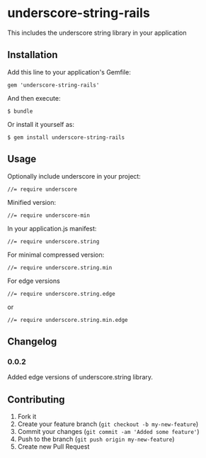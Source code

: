 # underscore-string-rails

This includes the underscore string library in your application

## Installation

Add this line to your application's Gemfile:

    gem 'underscore-string-rails'

And then execute:

    $ bundle

Or install it yourself as:

    $ gem install underscore-string-rails

## Usage

Optionally include underscore in your project:

`//= require underscore`

Minified version:

`//= require underscore-min`

In your application.js manifest:

`//= require underscore.string`

For minimal compressed version:

`//= require underscore.string.min`

For edge versions

`//= require underscore.string.edge`

or

`//= require underscore.string.min.edge`

## Changelog

### 0.0.2
  Added edge versions of underscore.string library.

## Contributing

1. Fork it
2. Create your feature branch (`git checkout -b my-new-feature`)
3. Commit your changes (`git commit -am 'Added some feature'`)
4. Push to the branch (`git push origin my-new-feature`)
5. Create new Pull Request
